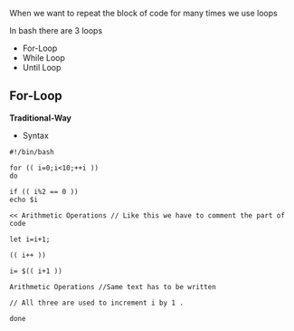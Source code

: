 When we want to repeat the block of code for many times we use loops

In bash there are 3 loops 

* For-Loop
* While Loop
* Until Loop


## For-Loop

**Traditional-Way**

* Syntax

```
#!/bin/bash

for (( i=0;i<10;++i )) 
do

if (( i%2 == 0 ))
echo $i

<< Arithmetic Operations // Like this we have to comment the part of code

let i=i+1;

(( i++ )) 

i= $(( i+1 ))
 
Arithmetic Operations //Same text has to be written

// All three are used to increment i by 1 .

done

```
  
